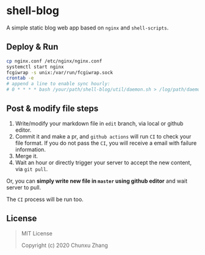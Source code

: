 # shell-blog

A simple static blog web app based on `nginx` and `shell-scripts`.


## Deploy & Run

```bash
cp nginx.conf /etc/nginx/nginx.conf
systemctl start nginx
fcgiwrap -s unix:/var/run/fcgiwrap.sock
crontab -e
# append a line to enable sync hourly: 
# 0 * * * * bash /your/path/shell-blog/util/daemon.sh > /log/path/daemon.log
```

## Post & modify file steps

1. Write/modify your markdown file in `edit` branch, via local or github editor.
2. Commit it and make a pr, and `github actions` will run `CI` to check your file format.
    If you do not pass the `CI`, you will receive a email with failure information.
3. Merge it.
4. Wait an hour or directly trigger your server to accept the new content, via `git pull`.

Or, you can **simply write new file in `master` using github editor** and wait server to pull.

The `CI` process will be run too.


## License

> MIT License
>
> Copyright (c) 2020 Chunxu Zhang
